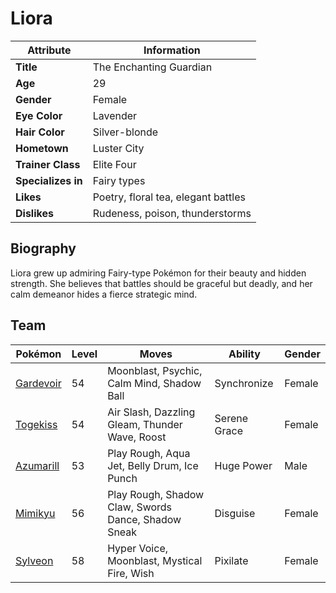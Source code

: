 # Liora

| Attribute     | Information |
|--------------|------------|
| **Title**    | The Enchanting Guardian |
| **Age**      | 29 |
| **Gender**   | Female |
| **Eye Color**| Lavender |
| **Hair Color** | Silver-blonde |
| **Hometown** | Luster City |
| **Trainer Class** | Elite Four |
| **Specializes in** | Fairy types |
| **Likes** | Poetry, floral tea, elegant battles |
| **Dislikes** | Rudeness, poison, thunderstorms |

## Biography

Liora grew up admiring Fairy-type Pokémon for their beauty and hidden strength. She believes that battles should be graceful but deadly, and her calm demeanor hides a fierce strategic mind.

## Team

| Pokémon | Level | Moves | Ability | Gender |
|---------|-------|-------|---------|--------|
| [Gardevoir](https://bulbapedia.bulbagarden.net/wiki/Gardevoir_(Pokémon)) | 54 | Moonblast, Psychic, Calm Mind, Shadow Ball | Synchronize | Female |
| [Togekiss](https://bulbapedia.bulbagarden.net/wiki/Togekiss_(Pokémon)) | 54 | Air Slash, Dazzling Gleam, Thunder Wave, Roost | Serene Grace | Female |
| [Azumarill](https://bulbapedia.bulbagarden.net/wiki/Azumarill_(Pokémon)) | 53 | Play Rough, Aqua Jet, Belly Drum, Ice Punch | Huge Power | Male |
| [Mimikyu](https://bulbapedia.bulbagarden.net/wiki/Mimikyu_(Pokémon)) | 56 | Play Rough, Shadow Claw, Swords Dance, Shadow Sneak | Disguise | Female |
| [Sylveon](https://bulbapedia.bulbagarden.net/wiki/Sylveon_(Pokémon)) | 58 | Hyper Voice, Moonblast, Mystical Fire, Wish | Pixilate | Female |

